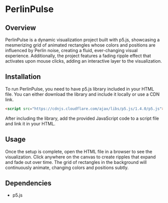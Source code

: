 # PerlinPulse

## Overview

PerlinPulse is a dynamic visualization project built with p5.js, showcasing a mesmerizing grid of animated rectangles whose colors and positions are influenced by Perlin noise, creating a fluid, ever-changing visual experience. Additionally, the project features a fading ripple effect that activates upon mouse clicks, adding an interactive layer to the visualization.

## Installation

To run PerlinPulse, you need to have p5.js library included in your HTML file. You can either download the library and include it locally or use a CDN link.

```html
<script src="https://cdnjs.cloudflare.com/ajax/libs/p5.js/1.4.0/p5.js"></script>
```

After including the library, add the provided JavaScript code to a script file and link it in your HTML.

## Usage

Once the setup is complete, open the HTML file in a browser to see the visualization. Click anywhere on the canvas to create ripples that expand and fade out over time. The grid of rectangles in the background will continuously animate, changing colors and positions subtly.

## Dependencies

- p5.js
